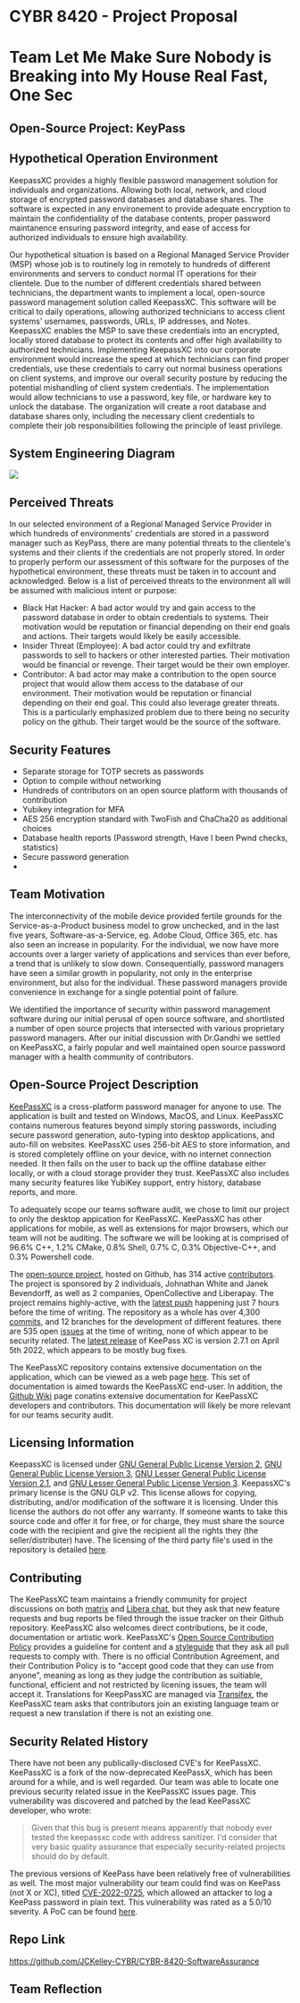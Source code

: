 # CYBR 8420 - Project Proposal

# Team Let Me Make Sure Nobody is Breaking into My House Real Fast, One Sec

## Open-Source Project: KeyPass 

## Hypothetical Operation Environment
KeepassXC provides a highly flexible password management solution for individuals and organizations. Allowing both local, network, and cloud storage of encrypted password databases and database shares. The software is expected in any environement to provide adequate encryption to maintain the confidentiality of the database contents, proper password maintanence ensuring password integrity, and ease of access for authorized individuals to ensure high availability.

Our hypothetical situation is based on a Regional Managed Service Provider (MSP) whose job is to routinely log in remotely to hundreds of different environments and servers to conduct normal IT operations for their clientele. Due to the number of different credentials shared between technicians, the department wants to implement a local, open-source password management solution called KeepassXC. This software will be critical to daily operations, allowing authorized technicians to access client systems' usernames, passwords, URLs, IP addresses, and Notes. KeepassXC enables the MSP to save these credentials into an encrypted, locally stored database to protect its contents and offer high availability to authorized technicians. Implementing KeepassXC into our corporate environment would increase the speed at which technicians can find proper credentials, use these credentials to carry out normal business operations on client systems, and improve our overall security posture by reducing the potential mishandling of client system credentials. The implementation would allow technicians to use a password, key file, or hardware key to unlock the database. The organization will create a root database and database shares only, including the necessary client credentials to complete their job responsibilities following the principle of least privilege.

## System Engineering Diagram
<img src="system_engineering_diagram.png">

## Perceived Threats
In our selected environment of a Regional Managed Service Provider in which hundreds of environments' credentials are stored in a password manager such as KeyPass, there are many potential threats to the clientele's systems and their clients if the credentials are not properly stored. In order to properly perform our assessment of this software for the purposes of the hypothetical environment, these threats must be taken in to account and acknowledged. Below is a list of perceived threats to the environment all will be assumed with malicious intent or purpose:
* Black Hat Hacker: A bad actor would try and gain access to the password database in order to obtain credentials to systems. Their motivation would be reputation or financial depending on their end goals and actions. Their targets would likely be easily accessible.
* Insider Threat (Employee): A bad actor could try and exfiltrate passwords to sell to hackers or other interested parties. Their motivation would be financial or revenge. Their target would be their own employer.
* Contributor: A bad actor may make a contribution to the open source project that would allow them access to the database of our environment. Their motivation would be reputation or financial depending on their end goal. This could also leverage greater threats. This is a particularly emphasized problem due to there being no security policy on the github. Their target would be the source of the software.
## Security Features
* Separate storage for TOTP secrets as passwords
* Option to compile without networking
* Hundreds of contributors on an open source platform with thousands of contribution
* Yubikey integration for MFA
* AES 256 encryption standard with TwoFish and ChaCha20 as additional choices
* Database health reports (Password strength, Have I been Pwnd checks, statistics)
* Secure password generation
* 
## Team Motivation
The interconnectivity of the mobile device provided fertile grounds for the Service-as-a-Product business model to grow unchecked, and in the last five years, Software-as-a-Service, eg. Adobe Cloud, Office 365, etc. has also seen an increase in popularity. For the individual, we now have more accounts over a larger variety of applications and services than ever before, a trend that is unlikely to slow down. Consequentially, password managers have seen a similar growth in popularity, not only in the enterprise environment, but also for the individual. These password managers provide convenience in exchange for a single potential point of failure. 

We identified the importance of security within password management software during our initial perusal of open source software, and shortlisted a number of open source projects that intersected with various proprietary password managers. After our initial discussion with Dr.Gandhi we settled on KeePassXC, a fairly popular and well maintained open source password manager with a health community of contributors.

## Open-Source Project Description

[KeePassXC](https://keepassxc.org/) is a cross-platform password manager for anyone to use. The application is built and tested on Windows, MacOS, and Linux. KeePassXC contains numerous features beyond simply storing passwords, including secure password generation, auto-typing into desktop applications, and auto-fill on websites. KeePassXC uses 256-bit AES to store information, and is stored completely offline on your device, with no internet connection needed. It then falls on the user to back up the offline database either locally, or with a cloud storage provider they trust. KeePassXC also includes many security features like YubiKey support, entry history, database reports, and more. 

To adequately scope our teams software audit, we chose to limit our project to only the desktop appication for KeePassXC. KeePassXC has other applications for mobile, as well as extensions for major browsers, which our team will not be auditing. The software we will be looking at is comprised of 96.6% C++, 1.2% CMake, 0.8% Shell, 0.7% C, 0.3% Objective-C++, and 0.3% Powershell code. 

The [open-source project](https://github.com/keepassxreboot/keepassxc), hosted on Github, has 314 active [contributors](https://github.com/keepassxreboot/keepassxc/graphs/contributors). The project is sponsored by 2 individuals, Johnathan White and Janek Bevendorff, as well as 2 companies, OpenCollective and Liberapay. The project remains highly-active, with the [latest push](https://github.com/keepassxreboot/keepassxc/commit/dd15db721a3d8d9e276e6363ae5d51e35c33e4c7) happening just 7 hours before the time of writing. The repository as a whole has over 4,300 [commits](https://github.com/keepassxreboot/keepassxc/commits/develop), and 12 branches for the development of different features. there are 535 open [issues](https://github.com/keepassxreboot/keepassxc/issues) at the time of writing, none of which appear to be security related. The [latest release](https://github.com/keepassxreboot/keepassxc/releases/tag/2.7.1) of KeePass XC is version 2.7.1 on April 5th 2022, which appears to be mostly bug fixes. 

The KeePassXC repository contains extensive documentation on the application, which can be viewed as a web page [here](https://keepassxc.org/docs/KeePassXC_UserGuide.html). This set of documentation is aimed towards the KeePassXC end-user. In addition, the [Github Wiki](https://github.com/keepassxreboot/keepassxc/wiki) page conatins extensive documentation for KeePassXC developers and contributors. This documentation will likely be more relevant for our teams security audit. 

## Licensing Information
KeepassXC is licensed under [GNU General Public License Version 2](https://github.com/keepassxreboot/keepassxc/blob/develop/LICENSE.GPL-2), [GNU General Public License Version 3](https://github.com/keepassxreboot/keepassxc/blob/develop/LICENSE.GPL-3), [GNU Lesser General Public License Version 2.1](https://github.com/keepassxreboot/keepassxc/blob/develop/LICENSE.LGPL-2.1), and [GNU Lesser General Public License Version 3](https://github.com/keepassxreboot/keepassxc/blob/develop/LICENSE.LGPL-3). KeepassXC's primary license is the GNU GLP v2. This license allows for copying, distributing, and/or modification of the software it is licensing. Under this license the authors do not offer any warranty. If someone wants to take this source code and offer it for free, or for charge, they must share the source code with the recipient and give the recipient all the rights they (the seller/distributer) have. The licensing of the third party file's used in the repository is detailed [here](https://github.com/keepassxreboot/keepassxc/blob/develop/COPYING).

## Contributing
The KeePassXC team maintains a friendly community for project discussions on both [matrix](https://matrix.to/#/!zUxwGnFkUyycpxeHeM:matrix.org?via=matrix.org) and [Libera chat](https://web.libera.chat/), but they ask that new feature requests and bug reports be filed through the issue tracker on their Github repository. KeePassXC also welcomes direct contributions, be it code, documentation or artistic work. KeePassXC's [Open Source Contribution Policy](https://github.com/keepassxreboot/keepassxc/blob/develop/.github/CONTRIBUTING.md) provides a guideline for content and a [styleguide](https://github.com/keepassxreboot/keepassxc/blob/develop/.github/CONTRIBUTING.md#styleguides) that they ask all pull requests to comply with. There is no official Contribution Agreement, and their Contribution Policy is to "accept good code that they can use from anyone", meaning as long as they judge the contribution as suitiable, functional, efficient and not restricted by licening issues, the team will accept it. Translations for KeepPassXC are managed via [Transifex](https://explore.transifex.com/keepassxc/keepassxc/), the KeePassXC team asks that contributors join an existing language team or request a new translation if there is not an existing one. 

## Security Related History

There have not been any publically-disclosed CVE's for KeePassXC. KeePassXC is a fork of the now-deprecated KeePassX, which has been around for a while, and is well regarded. Our team was able to locate one previous security related issue in the KeePassXC issues page. This vulnerability was discovered and patched by the lead KeePassXC developer, who wrote:

> Given that this bug is present means apparently that nobody ever tested the keepassxc code with address sanitizer. I'd consider that very basic quality assurance that especially security-related projects should do by default.

The previous versions of KeePass have been relatively free of vulnerabilities as well. The most major vulnerability our team could find was on KeePass (not X or XC), titled [CVE-2022-0725](https://www.cvedetails.com/cve/CVE-2022-0725), which allowed an attacker to log a KeePass password in plain text. This vulnerability was rated as a 5.0/10 severity. A PoC can be found [here](https://github.com/ByteHackr/keepass_poc).

## Repo Link
https://github.com/JCKelley-CYBR/CYBR-8420-SoftwareAssurance

## Team Reflection
